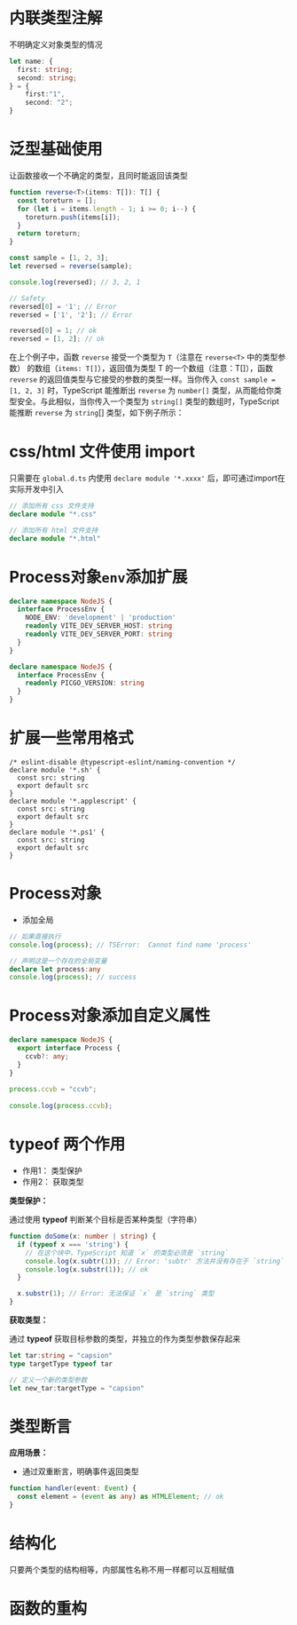 # 内联类型注解

不明确定义对象类型的情况

```typescript
let name: {
  first: string;
  second: string;
} = {
    first:"1",
    second: "2";
}
```





# 泛型基础使用

让函数接收一个不确定的类型，且同时能返回该类型

```typescript
function reverse<T>(items: T[]): T[] {
  const toreturn = [];
  for (let i = items.length - 1; i >= 0; i--) {
    toreturn.push(items[i]);
  }
  return toreturn;
}

const sample = [1, 2, 3];
let reversed = reverse(sample);

console.log(reversed); // 3, 2, 1

// Safety
reversed[0] = '1'; // Error
reversed = ['1', '2']; // Error

reversed[0] = 1; // ok
reversed = [1, 2]; // ok
```

在上个例子中，函数 `reverse` 接受一个类型为 `T`（注意在 `reverse<T>` 中的类型参数） 的数组（`items: T[]`），返回值为类型 T 的一个数组（注意：T[]），函数 `reverse` 的返回值类型与它接受的参数的类型一样。当你传入 `const sample = [1, 2, 3]` 时，TypeScript 能推断出 `reverse` 为 `number[]` 类型，从而能给你类型安全。与此相似，当你传入一个类型为 `string[]` 类型的数组时，TypeScript 能推断 `reverse` 为 `string`[] 类型，如下例子所示：





# css/html 文件使用 import

只需要在 `global.d.ts` 内使用 `declare module '*.xxxx'` 后，即可通过import在实际开发中引入

```typescript
// 添加所有 css 文件支持
declare module "*.css"

// 添加所有 html 文件支持
declare module "*.html"
```







# Process对象`env`添加扩展



```typescript
declare namespace NodeJS {
  interface ProcessEnv {
    NODE_ENV: 'development' | 'production'
    readonly VITE_DEV_SERVER_HOST: string
    readonly VITE_DEV_SERVER_PORT: string
  }
}

declare namespace NodeJS {
  interface ProcessEnv {
    readonly PICGO_VERSION: string
  }
}
```



# 扩展一些常用格式

```tsx
/* eslint-disable @typescript-eslint/naming-convention */
declare module '*.sh' {
  const src: string
  export default src
}
declare module '*.applescript' {
  const src: string
  export default src
}
declare module '*.ps1' {
  const src: string
  export default src
}
```



# Process对象

- 添加全局

```typescript
// 如果直接执行
console.log(process); // TSError:  Cannot find name 'process'

// 声明这是一个存在的全局变量
declare let process:any
console.log(process); // success
```



# Process对象添加自定义属性

```typescript
declare namespace NodeJS {
  export interface Process {
    ccvb?: any;
  }
}
    
process.ccvb = "ccvb";
    
console.log(process.ccvb);
```





# typeof 两个作用

- 作用1： 类型保护
- 作用2： 获取类型



**类型保护：**

通过使用 **typeof** 判断某个目标是否某种类型（字符串）

```typescript
function doSome(x: number | string) {
  if (typeof x === 'string') {
    // 在这个块中，TypeScript 知道 `x` 的类型必须是 `string`
    console.log(x.subtr(1)); // Error: 'subtr' 方法并没有存在于 `string` 上
    console.log(x.substr(1)); // ok
  }

  x.substr(1); // Error: 无法保证 `x` 是 `string` 类型
}
```



**获取类型：**

通过 **typeof** 获取目标参数的类型，并独立的作为类型参数保存起来

```typescript
let tar:string = "capsion"
type targetType typeof tar

// 定义一个新的类型参数
let new_tar:targetType = "capsion"
```



# 类型断言

**应用场景：**

- 通过双重断言，明确事件返回类型

```typescript
function handler(event: Event) {
  const element = (event as any) as HTMLElement; // ok
}
```



# 结构化

只要两个类型的结构相等，内部属性名称不用一样都可以互相赋值







# 函数的重构
